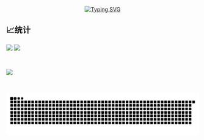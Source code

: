 <p align='center'>
  <a href="https://git.io/typing-svg"><img src="https://readme-typing-svg.herokuapp.com?font=Fira+Code&pause=1000&background=FF5FC804&random=false&width=435&separator=%3C&lines=if(you+%3D+'welcome')+printf('Hello');%3Cto+be+continue..." alt="Typing SVG" /></a>
</p>

## 📈统计

<span>
  <img src="https://github-readme-stats.vercel.app/api?username=demonq0q&show_icons=true&theme=white" />
</span>
<span>
  <img src="https://github-readme-stats.vercel.app/api/top-langs/?username=anuraghazra&layout=compact" />
</span>

<p>&nbsp</p>

<div>
  <img src="https://github-readme-activity-graph.vercel.app/graph?username=demonq0q&bg_color=ffffff&color=000000&line=00eeff&point=ffcf24&area=true&hide_border=true" />
</div>

<p>&nbsp</p>

![code-svg](arrest/code-contribute.svg)


<!-- 使用语言统计 -->

<!--
<div align="center"> 
  <img src="https://github-readme-stats.vercel.app/api/top-langs/?username=demonq0q&hide_title=true&hide_border=true&layout=compact&langs_count=6&text_color=000&icon_color=fff&bg_color=0,52fa5a,4dfcff,c64dff&theme=graywhite" />
</div>
 --!>
